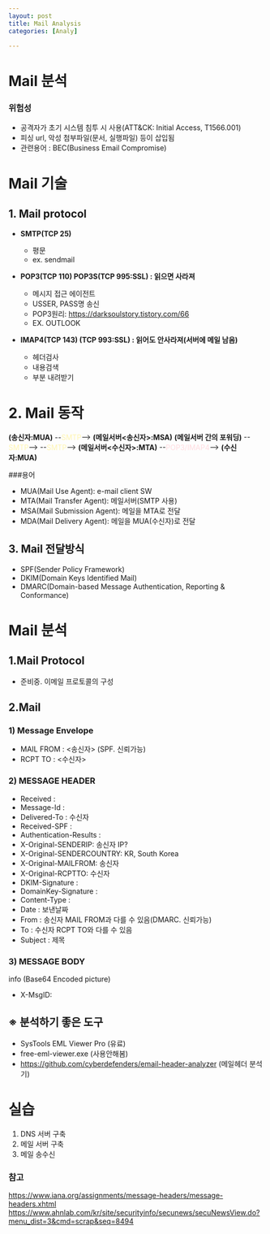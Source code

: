 ```yaml
---
layout: post
title: Mail Analysis
categories: [Analy]

---
```

# Mail 분석
### 위험성
* 공격자가 초기 시스템 침투 시 사용(ATT&CK: Initial Access, T1566.001)
* 피싱 url, 악성 첨부파일(문서, 실행파일) 등이 삽입됨 
* 관련용어 : BEC(Business Email Compromise) 

# Mail 기술
## 1. Mail protocol
* **SMTP(TCP 25)**
    - 평문
    - ex. sendmail

* **POP3(TCP 110) POP3S(TCP 995:SSL) : 읽으면 사라져**
    - 메시지 접근 에이전트 
    - USSER, PASS명 송신 
    - POP3원리: https://darksoulstory.tistory.com/66
    - EX. OUTLOOK

* **IMAP4(TCP 143) (TCP 993:SSL) : 읽어도 안사라져(서버에 메일 남음)**
    - 헤더검사
    - 내용검색
    - 부분 내려받기

# 2. Mail 동작 
**(송신자:MUA)** --<span style='color: #fff5b1'>SMTP</span>--> **(메일서버<송신자>:MSA)** **(메일서버 간의 포워딩)** --<span style='color: #fff5b1'>SMTP</span>-->  --<span style='color: #fff5b1'>SMTP</span>--> **(메일서버<수신자>:MTA)** --<span style='color: #ffdce0'>POP3/IMAP4</span>--> **(수신자:MUA)**

###용어
* MUA(Mail Use Agent): e-mail client SW
* MTA(Mail Transfer Agent): 메일서버(SMTP 사용)
* MSA(Mail Submission Agent): 메일을 MTA로 전달
* MDA(Mail Delivery Agent): 메일을 MUA(수신자)로 전달

## 3. Mail 전달방식
- SPF(Sender Policy Framework)
- DKIM(Domain Keys Identified Mail)
- DMARC(Domain-based Message Authentication, Reporting & Conformance)

# Mail 분석
## 1.Mail Protocol
- 준비중. 이메일 프로토콜의 구성

## 2.Mail
### 1) Message Envelope
* MAIL FROM : <송신자> (SPF. 신뢰가능)
* RCPT TO : <수신자>


### 2) MESSAGE HEADER 
* Received : 
* Message-Id : 
* Delivered-To : 수신자
* Received-SPF : 
* Authentication-Results : 
* X-Original-SENDERIP: 송신자 IP?
* X-Original-SENDERCOUNTRY: KR, South Korea 
* X-Original-MAILFROM: 송신자
* X-Original-RCPTTO: 수신자
* DKIM-Signature : 
* DomainKey-Signature : 
* Content-Type : 
* Date : 보낸날짜
* From : 송신자 MAIL FROM과 다를 수 있음(DMARC. 신뢰가능)
* To : 수신자 RCPT TO와 다를 수 있음
* Subject : 제목


### 3) MESSAGE BODY
info (Base64 Encoded picture)
* X-MsgID:


## ※ 분석하기 좋은 도구
- SysTools EML Viewer Pro (유료)
- free-eml-viewer.exe (사용안해봄)
- https://github.com/cyberdefenders/email-header-analyzer (메일헤더 분석기)


# 실습
1) DNS 서버 구축
2) 메일 서버 구축 
3) 메일 송수신


### 참고
https://www.iana.org/assignments/message-headers/message-headers.xhtml
https://www.ahnlab.com/kr/site/securityinfo/secunews/secuNewsView.do?menu_dist=3&cmd=scrap&seq=8494
